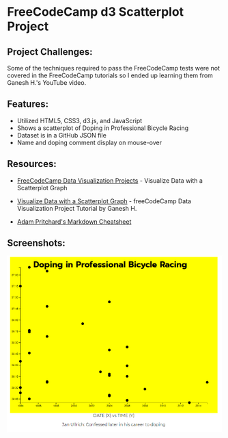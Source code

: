 # FreeCodeCamp d3 Scatterplot Project

## Project Challenges:

Some of the techniques required to pass the FreeCodeCamp tests were not covered in the FreeCodeCamp tutorials so I ended up learning them from Ganesh H.'s YouTube video.

## Features:

- Utilized HTML5, CSS3, d3.js, and JavaScript
- Shows a scatterplot of Doping in Professional Bicycle Racing
- Dataset is in a GitHub JSON file
- Name and doping comment display on mouse-over

## Resources:

- [FreeCodeCamp Data Visualization Projects](https://www.freecodecamp.org/learn/data-visualization/data-visualization-projects/visualize-data-with-a-scatterplot-graph) - Visualize Data with a Scatterplot Graph

- [Visualize Data with a Scatterplot Graph](https://www.youtube.com/watch?v=OvtT4X2L9Fo&list=PLhGp6N0DI_1Rhbflgl9M4ntZNQNsg4G26&index=2) - freeCodeCamp Data Visualization Project Tutorial by Ganesh H.

- [Adam Pritchard's Markdown Cheatsheet](https://github.com/adam-p/markdown-here/wiki/Markdown-Cheatsheet#links)

## Screenshots:

![screenshot of d3 scatterplot](https://github.com/KrisztinaPap/fcc-d3-scatterplot-proj/blob/master/screenshot.png "screenshot of scatterplot")
